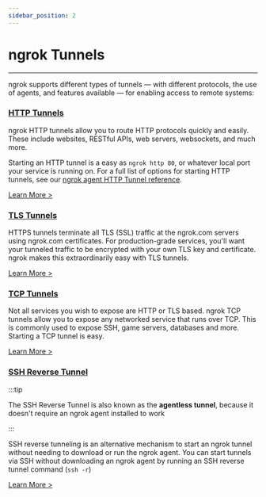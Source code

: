 ```yaml
---
sidebar_position: 2
---
```


# ngrok Tunnels
--------------------

ngrok supports different types of tunnels — with different protocols, the use of agents, and features available — for enabling access to remote systems:

### [HTTP Tunnels](http-tunnels)

ngrok HTTP tunnels allow you to route HTTP protocols quickly and easily. These include websites, RESTful APIs, web servers, websockets, and much more.

Starting an HTTP tunnel is a easy as `ngrok http 80`, or whatever local port your service is running on. For a full list of options for starting HTTP tunnels, see our [ngrok agent HTTP Tunnel reference](/docs/ngrok-agent/ngrok#command-ngrok-http).

[Learn More >](http-tunnels)

### [TLS Tunnels](tls-tunnels)

HTTPS tunnels terminate all TLS (SSL) traffic at the ngrok.com servers using ngrok.com certificates. For production-grade services, you'll want your tunneled traffic to be encrypted with your own TLS key and certificate. ngrok makes this extraordinarily easy with TLS tunnels.

[Learn More >](tls-tunnels)

### [TCP Tunnels](tcp-tunnels)

Not all services you wish to expose are HTTP or TLS based. ngrok TCP tunnels allow you to expose any networked service that runs over TCP. This is commonly used to expose SSH, game servers, databases and more. Starting a TCP tunnel is easy.

[Learn More >](tcp-tunnels)

### [SSH Reverse Tunnel](ssh-reverse-tunnel-agent)

:::tip

The SSH Reverse Tunnel is also known as the **agentless tunnel**, because it doesn't require an ngrok agent installed to work

:::

SSH reverse tunneling is an alternative mechanism to start an ngrok tunnel without needing to download or run the ngrok agent. You can start tunnels via SSH without downloading an ngrok agent by running an SSH reverse tunnel command (`ssh -r`)

[Learn More >](ssh-reverse-tunnel-agent)


